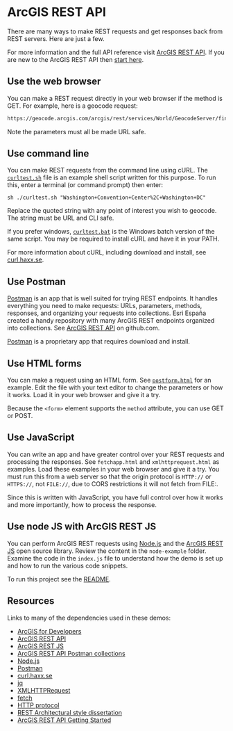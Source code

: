 # ArcGIS REST API

There are many ways to make REST requests and get responses back from REST servers. Here are just a few.

For more information and the full API reference visit [ArcGIS REST API](https://developers.arcgis.com/rest/). If you are new to the ArcGIS REST API then [start here](https://developers.arcgis.com/rest/services-reference/get-started-with-the-services-directory.htm).

## Use the web browser

You can make a REST request directly in your web browser if the method is GET. For example, here is a geocode request:

```html
https://geocode.arcgis.com/arcgis/rest/services/World/GeocodeServer/findAddressCandidates?f=json&SingleLine=Washington+Convention+Center%2C+Washington+DC&category=POI&outFields=*&forStorage=false
```

Note the parameters must all be made URL safe.

## Use command line

You can make REST requests from the command line using cURL. The [`curltest.sh`](curltest.sh) file is an example shell script written for this purpose. To run this, enter a terminal (or command prompt) then enter:

`sh ./curltest.sh "Washington+Convention+Center%2C+Washington+DC"`

Replace the quoted string with any point of interest you wish to geocode. The string must be URL and CLI safe.

If you prefer windows, [`curltest.bat`](curltest.bat) is the Windows batch version of the same script. You may be required to install cURL and have it in your PATH.

For more information about cURL, including download and install, see [curl.haxx.se](https://curl.haxx.se/).

## Use Postman

[Postman](https://www.getpostman.com/apps) is an app that is well suited for trying REST endpoints. It handles everything you need to make requests: URLs, parameters, methods, responses, and organizing your requests into collections. Esri España created a handy repository with many ArcGIS REST endpoints organized into collections. See [ArcGIS REST API](https://github.com/esri-es/ArcGIS-REST-API) on github.com.

[Postman](https://www.postman.com/downloads/) is a proprietary app that requires download and install.

## Use HTML forms

You can make a request using an HTML form. See [`postform.html`](viewsource:postform.html) for an example. Edit the file with your text editor to change the parameters or how it works. Load it in your web browser and give it a try.

Because the `<form>` element supports the `method` attribute, you can use GET or POST.

## Use JavaScript

You can write an app and have greater control over your REST requests and processing the responses. See `fetchapp.html` and `xmlhttprequest.html` as examples. Load these examples in your web browser and give it a try. You must run this from a web server so that the origin protocol is `HTTP://` or `HTTPS://`, not `FILE://`, due to CORS restrictions it will not fetch from FILE:.

Since this is written with JavaScript, you have full control over how it works and more importantly, how to process the response.

## Use node JS with ArcGIS REST JS

You can perform ArcGIS REST requests using [Node.js](https://nodejs.org) and the [ArcGIS REST JS](https://esri.github.io/arcgis-rest-js/) open source library. Review the content in the `node-example` folder. Examine the code in the `index.js` file to understand how the demo is set up and how to run the various code snippets.

To run this project see the [README](node-example/README.md).

## Resources

Links to many of the dependencies used in these demos:

* [ArcGIS for Developers](https://developers.arcgis.com)
* [ArcGIS REST API](https://developers.arcgis.com/rest/)
* [ArcGIS REST JS](https://esri.github.io/arcgis-rest-js/)
* [ArcGIS REST API Postman collections](https://github.com/esri-es/ArcGIS-REST-API)
* [Node.js](https://nodejs.org)
* [Postman](https://www.getpostman.com/apps)
* [curl.haxx.se](https://curl.haxx.se/)
* [jq](https://stedolan.github.io/jq/)
* [XMLHTTPRequest](https://developer.mozilla.org/en-US/docs/Web/API/XMLHttpRequest)
* [fetch](https://developer.mozilla.org/en-US/docs/Web/API/WindowOrWorkerGlobalScope/fetch)
* [HTTP protocol](https://developer.mozilla.org/en-US/docs/Web/HTTP)
* [REST Architectural style dissertation](https://www.ics.uci.edu/~fielding/pubs/dissertation/rest_arch_style.htm)
* [ArcGIS REST API Getting Started](https://developers.arcgis.com/rest/services-reference/get-started-with-the-services-directory.htm)
